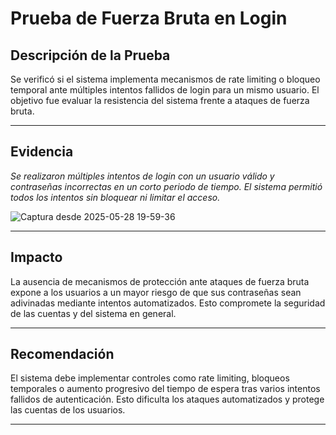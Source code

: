 # Prueba de Fuerza Bruta en Login

## Descripción de la Prueba

Se verificó si el sistema implementa mecanismos de rate limiting o bloqueo temporal ante múltiples intentos fallidos de login para un mismo usuario. El objetivo fue evaluar la resistencia del sistema frente a ataques de fuerza bruta.

---

## Evidencia

  *Se realizaron múltiples intentos de login con un usuario válido y contraseñas incorrectas en un corto periodo de tiempo. El sistema permitió todos los intentos sin bloquear ni limitar el acceso.*
  
![Captura desde 2025-05-28 19-59-36](https://github.com/user-attachments/assets/c8016559-662e-4f0d-ad84-767bd1ca9ec4)

---

## Impacto

La ausencia de mecanismos de protección ante ataques de fuerza bruta expone a los usuarios a un mayor riesgo de que sus contraseñas sean adivinadas mediante intentos automatizados. Esto compromete la seguridad de las cuentas y del sistema en general.

---

## Recomendación

El sistema debe implementar controles como rate limiting, bloqueos temporales o aumento progresivo del tiempo de espera tras varios intentos fallidos de autenticación. Esto dificulta los ataques automatizados y protege las cuentas de los usuarios.

---

